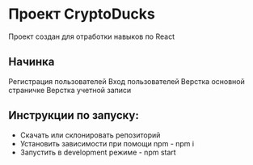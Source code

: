 # Проект CryptoDucks
Проект создан для отработки навыков по React

## Начинка
Регистрация пользователей
Вход пользователей
Верстка основной страничке
Верстка учетной записи


## Инструкции по запуску:

* Скачать или склонировать репозиторий
* Установить зависимости при помощи npm - npm i
* Запустить в development режиме - npm start
